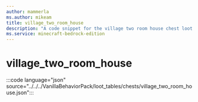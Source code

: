 ```yaml
---
author: mammerla
ms.author: mikeam
title: village_two_room_house
description: "A code snippet for the village two room house chest loot table"
ms.service: minecraft-bedrock-edition
---
```


# village_two_room_house

:::code language="json" source="../../../VanillaBehaviorPack/loot_tables/chests/village_two_room_house.json":::
